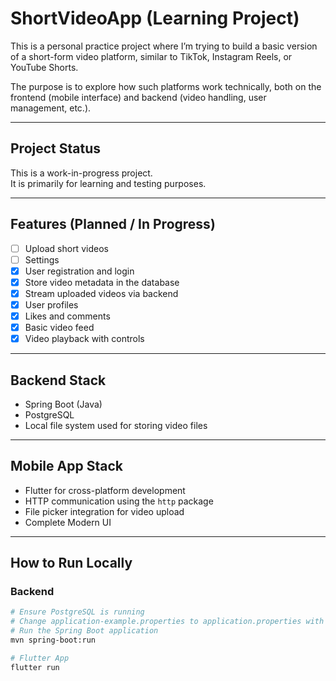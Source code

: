 # ShortVideoApp (Learning Project)

This is a personal practice project where I’m trying to build a basic version of a short-form video platform, similar to TikTok, Instagram Reels, or YouTube Shorts.

The purpose is to explore how such platforms work technically, both on the frontend (mobile interface) and backend (video handling, user management, etc.).

---

## Project Status

This is a work-in-progress project.  
It is primarily for learning and testing purposes.

---

## Features (Planned / In Progress)

- [ ] Upload short videos
- [ ] Settings
- [X] User registration and login
- [X] Store video metadata in the database
- [X] Stream uploaded videos via backend
- [X] User profiles
- [X] Likes and comments
- [X] Basic video feed
- [X] Video playback with controls

---

## Backend Stack

- Spring Boot (Java)
- PostgreSQL
- Local file system used for storing video files

---

## Mobile App Stack

- Flutter for cross-platform development
- HTTP communication using the `http` package
- File picker integration for video upload
- Complete Modern UI

---

## How to Run Locally

### Backend
```bash
# Ensure PostgreSQL is running
# Change application-example.properties to application.properties with your db info
# Run the Spring Boot application
mvn spring-boot:run

# Flutter App
flutter run
